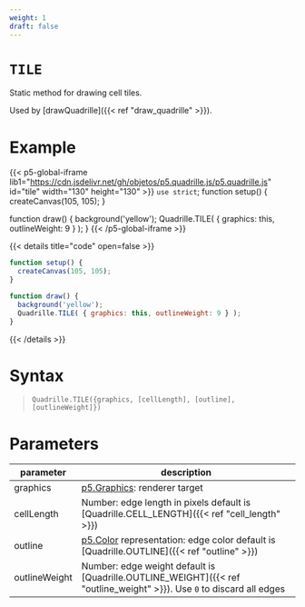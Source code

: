 ```yaml
---
weight: 1
draft: false
---
```


# `TILE`

Static method for drawing cell tiles.

Used by [drawQuadrille]({{< ref "draw_quadrille" >}}).

# Example

{{< p5-global-iframe lib1="https://cdn.jsdelivr.net/gh/objetos/p5.quadrille.js/p5.quadrille.js" id="tile" width="130" height="130" >}}
`use strict`;
function setup() {
  createCanvas(105, 105);
}

function draw() {
  background('yellow');
  Quadrille.TILE( { graphics: this, outlineWeight: 9 } );
}
{{< /p5-global-iframe >}}

{{< details title="code" open=false >}}
```js
function setup() {
  createCanvas(105, 105);
}

function draw() {
  background('yellow');
  Quadrille.TILE( { graphics: this, outlineWeight: 9 } );
}
```
{{< /details >}}

# Syntax

> `Quadrille.TILE({graphics, [cellLength], [outline], [outlineWeight]})`

# Parameters

| parameter  | description                                                                                 |
|------------|---------------------------------------------------------------------------------------------|
| graphics   | [p5.Graphics](https://p5js.org/reference/#/p5.Graphics): renderer target                    |
| cellLength | Number: edge length in pixels default is [Quadrille.CELL_LENGTH]({{< ref "cell_length" >}}) |
| outline       | [p5.Color](https://p5js.org/reference/#/p5.Color) representation: edge color default is [Quadrille.OUTLINE]({{< ref "outline" >}}) |
| outlineWeight | Number: edge weight default is [Quadrille.OUTLINE_WEIGHT]({{< ref "outline_weight" >}}). Use `0` to discard all edges |